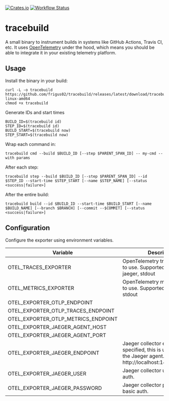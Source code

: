 [![Crates.io](https://img.shields.io/crates/v/tracebuild.svg)](https://crates.io/crates/tracebuild)
[![Workflow Status](https://github.com/frigus02/tracebuild/workflows/CI/badge.svg)](https://github.com/frigus02/tracebuild/actions?query=workflow%3A%22CI%22)

# tracebuild

A small binary to instrument builds in systems like GitHub Actions, Travis CI, etc. It uses [OpenTelemetry](https://opentelemetry.io/) under the hood, which means you should be able to integrate it in your existing telemetry platform.

## Usage

Install the binary in your build:

```
curl -L -o tracebuild https://github.com/frigus02/tracebuild/releases/latest/download/tracebuild-linux-amd64
chmod +x tracebuild
```

Generate IDs and start times

```
BUILD_ID=$(tracebuild id)
STEP_ID=$(tracebuild id)
BUILD_START=$(tracebuild now)
STEP_START=$(tracebuild now)
```

Wrap each command in:

```
tracebuild cmd --build $BUILD_ID [--step $PARENT_SPAN_ID] -- my-cmd --with params
```

After each step:

```
tracebuild step --build $BUILD_ID [--step $PARENT_SPAN_ID] --id $STEP_ID --start-time $STEP_START [--name $STEP_NAME] [--status <success|failure>]
```

After the entire build:

```
tracebuild build --id $BUILD_ID --start-time $BUILD_START [--name $BUILD_NAME] [--branch $BRANCH] [--commit --$COMMIT] [--status <success|failure>]
```

## Configuration

Configure the exporter using environment variables.

| Variable                            | Description                                                                                                                   | Default                |
| ----------------------------------- | ----------------------------------------------------------------------------------------------------------------------------- | ---------------------- |
| OTEL_TRACES_EXPORTER                | OpenTelemetry traces exporter to use. Supported are: otlp, jaeger, stdout                                                     | otlp                   |
| OTEL_METRICS_EXPORTER               | OpenTelemetry metrics exporter to use. Supported are: otlp, stdout                                                            | otlp                   |
| OTEL_EXPORTER_OTLP_ENDPOINT         |                                                                                                                               | https://localhost:4317 |
| OTEL_EXPORTER_OTLP_TRACES_ENDPOINT  |                                                                                                                               | https://localhost:4317 |
| OTEL_EXPORTER_OTLP_METRICS_ENDPOINT |                                                                                                                               | https://localhost:4317 |
| OTEL_EXPORTER_JAEGER_AGENT_HOST     |                                                                                                                               | 127.0.0.1              |
| OTEL_EXPORTER_JAEGER_AGENT_PORT     |                                                                                                                               | 6831                   |
| OTEL_EXPORTER_JAEGER_ENDPOINT       | Jaeger collector endpoint. If specified, this is used instead of the Jaeger agent. Example: http://localhost:14268/api/traces |                        |
| OTEL_EXPORTER_JAEGER_USER           | Jaeger collector user for basic auth.                                                                                         |                        |
| OTEL_EXPORTER_JAEGER_PASSWORD       | Jaeger collector password for basic auth.                                                                                     |                        |

